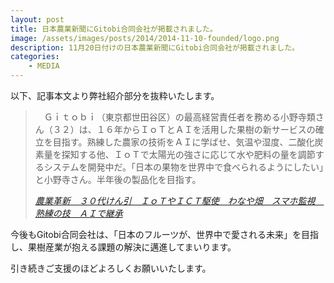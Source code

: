 ```yaml
---
layout: post
title: 日本農業新聞にGitobi合同会社が掲載されました。
image: /assets/images/posts/2014/2014-11-10-founded/logo.png
description: 11月20日付けの日本農業新聞にGitobi合同会社が掲載されました。
categories:
    - MEDIA
---
```


以下、記事本文より弊社紹介部分を抜粋いたします。

> 　Ｇｉｔｏｂｉ（東京都世田谷区）の最高経営責任者を務める小野寺類さん（３２）は、１６年からＩｏＴとＡＩを活用した果樹の新サービスの確立を目指す。熟練した農家の技術をＡＩに学ばせ、気温や湿度、二酸化炭素量を探知する他、ＩｏＴで太陽光の強さに応じて水や肥料の量を調節するシステムを開発中だ。「日本の果物を世界中で食べられるようにしたい」と小野寺さん。半年後の製品化を目指す。
>
> <cite>[農業革新　３０代けん引　ＩｏＴやＩＣＴ駆使　わなや畑　スマホ監視　熟練の技　ＡＩで継承](https://www.agrinews.co.jp/p42523.html)</cite>

今後もGitobi合同会社は、「日本のフルーツが、世界中で愛される未来」を目指し、果樹産業が抱える課題の解決に邁進してまいります。

引き続きご支援のほどよろしくお願いいたします。
